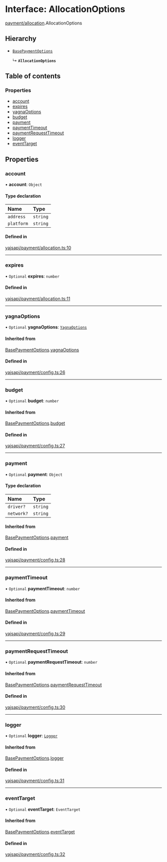 # Interface: AllocationOptions

[payment/allocation](../modules/payment_allocation.md).AllocationOptions

## Hierarchy

- [`BasePaymentOptions`](payment_config.BasePaymentOptions.md)

  ↳ **`AllocationOptions`**

## Table of contents

### Properties

- [account](payment_allocation.AllocationOptions.md#account)
- [expires](payment_allocation.AllocationOptions.md#expires)
- [yagnaOptions](payment_allocation.AllocationOptions.md#yagnaoptions)
- [budget](payment_allocation.AllocationOptions.md#budget)
- [payment](payment_allocation.AllocationOptions.md#payment)
- [paymentTimeout](payment_allocation.AllocationOptions.md#paymenttimeout)
- [paymentRequestTimeout](payment_allocation.AllocationOptions.md#paymentrequesttimeout)
- [logger](payment_allocation.AllocationOptions.md#logger)
- [eventTarget](payment_allocation.AllocationOptions.md#eventtarget)

## Properties

### account

• **account**: `Object`

#### Type declaration

| Name | Type |
| :------ | :------ |
| `address` | `string` |
| `platform` | `string` |

#### Defined in

[yajsapi/payment/allocation.ts:10](https://github.com/golemfactory/yajsapi/blob/e4105b2/yajsapi/payment/allocation.ts#L10)

___

### expires

• `Optional` **expires**: `number`

#### Defined in

[yajsapi/payment/allocation.ts:11](https://github.com/golemfactory/yajsapi/blob/e4105b2/yajsapi/payment/allocation.ts#L11)

___

### yagnaOptions

• `Optional` **yagnaOptions**: [`YagnaOptions`](../modules/executor_executor.md#yagnaoptions)

#### Inherited from

[BasePaymentOptions](payment_config.BasePaymentOptions.md).[yagnaOptions](payment_config.BasePaymentOptions.md#yagnaoptions)

#### Defined in

[yajsapi/payment/config.ts:26](https://github.com/golemfactory/yajsapi/blob/e4105b2/yajsapi/payment/config.ts#L26)

___

### budget

• `Optional` **budget**: `number`

#### Inherited from

[BasePaymentOptions](payment_config.BasePaymentOptions.md).[budget](payment_config.BasePaymentOptions.md#budget)

#### Defined in

[yajsapi/payment/config.ts:27](https://github.com/golemfactory/yajsapi/blob/e4105b2/yajsapi/payment/config.ts#L27)

___

### payment

• `Optional` **payment**: `Object`

#### Type declaration

| Name | Type |
| :------ | :------ |
| `driver?` | `string` |
| `network?` | `string` |

#### Inherited from

[BasePaymentOptions](payment_config.BasePaymentOptions.md).[payment](payment_config.BasePaymentOptions.md#payment)

#### Defined in

[yajsapi/payment/config.ts:28](https://github.com/golemfactory/yajsapi/blob/e4105b2/yajsapi/payment/config.ts#L28)

___

### paymentTimeout

• `Optional` **paymentTimeout**: `number`

#### Inherited from

[BasePaymentOptions](payment_config.BasePaymentOptions.md).[paymentTimeout](payment_config.BasePaymentOptions.md#paymenttimeout)

#### Defined in

[yajsapi/payment/config.ts:29](https://github.com/golemfactory/yajsapi/blob/e4105b2/yajsapi/payment/config.ts#L29)

___

### paymentRequestTimeout

• `Optional` **paymentRequestTimeout**: `number`

#### Inherited from

[BasePaymentOptions](payment_config.BasePaymentOptions.md).[paymentRequestTimeout](payment_config.BasePaymentOptions.md#paymentrequesttimeout)

#### Defined in

[yajsapi/payment/config.ts:30](https://github.com/golemfactory/yajsapi/blob/e4105b2/yajsapi/payment/config.ts#L30)

___

### logger

• `Optional` **logger**: [`Logger`](utils_logger.Logger.md)

#### Inherited from

[BasePaymentOptions](payment_config.BasePaymentOptions.md).[logger](payment_config.BasePaymentOptions.md#logger)

#### Defined in

[yajsapi/payment/config.ts:31](https://github.com/golemfactory/yajsapi/blob/e4105b2/yajsapi/payment/config.ts#L31)

___

### eventTarget

• `Optional` **eventTarget**: `EventTarget`

#### Inherited from

[BasePaymentOptions](payment_config.BasePaymentOptions.md).[eventTarget](payment_config.BasePaymentOptions.md#eventtarget)

#### Defined in

[yajsapi/payment/config.ts:32](https://github.com/golemfactory/yajsapi/blob/e4105b2/yajsapi/payment/config.ts#L32)
